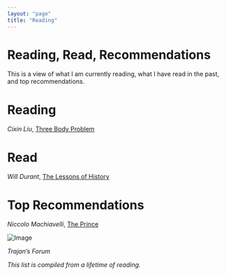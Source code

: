 ```yaml
---
layout: "page"
title: "Reading"
---
```


# Reading, Read, Recommendations

This is a view of what I am currently reading, what I have read in the past, and top recommendations. 

# Reading

*Cixin Liu*, [Three Body Problem](https://amzn.to/2Y9ws5A) 


# Read

*Will Durant*, [The Lessons of History](https://amzn.to/2H9j8bu) 

# Top Recommendations

*Niccolo Machiavelli*, [The Prince](https://amzn.to/2Y9ws5A) 





![Image](https://gallery.mailchimp.com/96050d6198733cfea0f26d4cd/images/60ff21be-ce05-4d5d-83c8-6d8f15ffcdea.jpg)

*Trajan’s Forum*





*This list is compiled from a lifetime of reading.*
